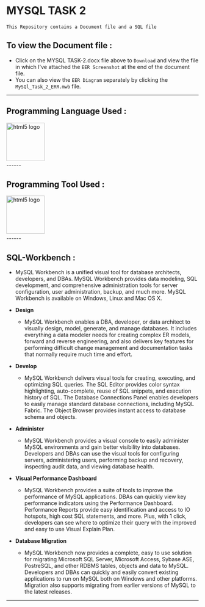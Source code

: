 # MYSQL TASK 2

`This Repository contains a Document file and a SQL file `  

## To view the Document file :

- Click on the MYSQL TASK-2.docx file above to `Download` and view the file in which I've attached the `EER Screenshot` at the end of the document file.
- You can also view the `EER Diagram` separately by clicking the `MySQl_Task_2_ERR.mwb` file.
------

## <h2 align="left">Programming Language Used :</h2>

<div align="left">
  <img src="https://www.svgrepo.com/show/303251/mysql-logo.svg" height="100" alt="html5 logo"  />
  <img width="50" />
  </div>
------

## <h2 align="left">Programming Tool Used :</h2>

<div align="left">
  <img src="https://cdn4.quintetsolutions.com/img/services/solutions/mysql_workbench_service_provider_india.jpg" height="100" alt="html5 logo"  />
  <img width="50" />
  </div>
------

## SQL-Workbench :

- MySQL Workbench is a unified visual tool for database architects, developers, and DBAs. MySQL Workbench provides data modeling, SQL development, and comprehensive administration tools for server configuration, user administration, backup, and much more. MySQL Workbench is available on Windows, Linux and Mac OS X.
  
- **Design**
  - MySQL Workbench enables a DBA, developer, or data architect to visually design, model, generate, and manage databases. It includes everything a data modeler needs for creating complex ER models, forward and reverse engineering, and also delivers key features for performing difficult change management and documentation tasks that normally require much time and effort.

- **Develop**
  - MySQL Workbench delivers visual tools for creating, executing, and optimizing SQL queries. The SQL Editor provides color syntax highlighting, auto-complete, reuse of SQL snippets, and execution history of SQL. The Database Connections Panel enables developers to easily manage standard database connections, including MySQL Fabric. The Object Browser provides instant access to database schema and objects.
  
- **Administer**
  - MySQL Workbench provides a visual console to easily administer MySQL environments and gain better visibility into databases. Developers and DBAs can use the visual tools for configuring servers, administering users, performing backup and recovery, inspecting audit data, and viewing database health.

- **Visual Performance Dashboard**
  - MySQL Workbench provides a suite of tools to improve the performance of MySQL applications. DBAs can quickly view key performance indicators using the Performance Dashboard. Performance Reports provide easy identification and access to IO hotspots, high cost SQL statements, and more. Plus, with 1 click, developers can see where to optimize their query with the improved and easy to use Visual Explain Plan.

- **Database Migration**
  - MySQL Workbench now provides a complete, easy to use solution for migrating Microsoft SQL Server, Microsoft Access, Sybase ASE, PostreSQL, and other RDBMS tables, objects and data to MySQL. Developers and DBAs can quickly and easily convert existing applications to run on MySQL both on Windows and other platforms. Migration also supports migrating from earlier versions of MySQL to the latest releases.
------